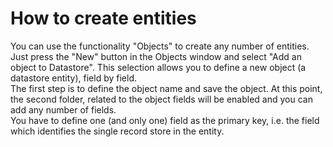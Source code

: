 # How to create entities

You can use the functionality "Objects" to create any number of entities. Just press the "New" button in the Objects window and select "Add an object to Datastore". This selection allows you to define a new object \(a datastore entity\), field by field.  
The first step is to define the object name and save the object. At this point, the second folder, related to the object fields will be enabled and you can add any number of fields.  
You have to define one \(and only one\) field as the primary key, i.e. the field which identifies the single record store in the entity.

